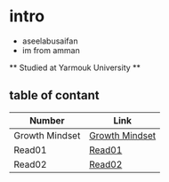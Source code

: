 # intro 
* aseelabusaifan
* im from amman 


** Studied at Yarmouk University ** 

## table of  contant 

| Number      | Link |
| ----------- | ----------- |
| Growth Mindset      | [Growth Mindset](growth_mindset)       |
| Read01   | [Read01](https://aseelabusaifan.github.io/reading--not-2/read01)        |
| Read02  |[Read02](read02)|

